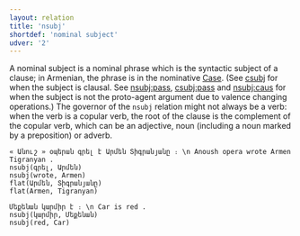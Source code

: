```yaml
---
layout: relation
title: 'nsubj'
shortdef: 'nominal subject'
udver: '2'
---
```


A nominal subject is a nominal phrase which is the syntactic subject of a clause;
in Armenian, the phrase is in the nominative [Case]().
(See [csubj]() for when the subject is clausal.
See [nsubj:pass](), [csubj:pass]() and [nsubj:caus]() for when the subject is not the proto-agent argument due to valence changing operations.)
The governor of the `nsubj` relation might not always be a verb: when
the verb is a copular verb, the root of the clause is the complement
of the copular verb, which can be an adjective, noun (including a noun marked by a preposition) or adverb.

~~~ sdparse
« Անուշ » օպերան գրել է Արմեն Տիգրանյանը ։ \n Anoush opera wrote Armen Tigranyan .
nsubj(գրել, Արմեն)
nsubj(wrote, Armen)
flat(Արմեն, Տիգրանյանը)
flat(Armen, Tigranyan)
~~~

~~~ sdparse
Մեքենան կարմիր է ։ \n Car is red .
nsubj(կարմիր, Մեքենան)
nsubj(red, Car)
~~~
